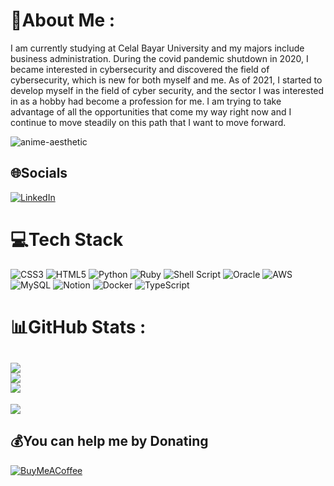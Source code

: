 # 💫About Me :
I am currently studying at Celal Bayar University and my majors include business administration. During the covid pandemic shutdown in 2020, I became interested in cybersecurity and discovered the field of cybersecurity, which is new for both myself and me. As of 2021, I started to develop myself in the field of cyber security, and the sector I was interested in as a hobby had become a profession for me. I am trying to take advantage of all the opportunities that come my way right now and I continue to move steadily on this path that I want to move forward.

![anime-aesthetic](https://user-images.githubusercontent.com/89981236/141479942-2ad76249-a6ee-4df8-a6ae-8e3b1c5c991e.gif)

## 🌐Socials
[![LinkedIn](https://img.shields.io/badge/LinkedIn-%230077B5.svg?logo=linkedin&logoColor=white)](https://linkedin.com/in/ahmettalhaşen) 

# 💻Tech Stack
![CSS3](https://img.shields.io/badge/css3-%231572B6.svg?style=for-the-badge&logo=css3&logoColor=white) ![HTML5](https://img.shields.io/badge/html5-%23E34F26.svg?style=for-the-badge&logo=html5&logoColor=white) ![Python](https://img.shields.io/badge/python-3670A0?style=for-the-badge&logo=python&logoColor=ffdd54) ![Ruby](https://img.shields.io/badge/ruby-%23CC342D.svg?style=for-the-badge&logo=ruby&logoColor=white) ![Shell Script](https://img.shields.io/badge/shell_script-%23121011.svg?style=for-the-badge&logo=gnu-bash&logoColor=white) ![Oracle](https://img.shields.io/badge/Oracle-F80000?style=for-the-badge&logo=oracle&logoColor=white) ![AWS](https://img.shields.io/badge/AWS-%23FF9900.svg?style=for-the-badge&logo=amazon-aws&logoColor=white) ![MySQL](https://img.shields.io/badge/mysql-%2300f.svg?style=for-the-badge&logo=mysql&logoColor=white) ![Notion](https://img.shields.io/badge/Notion-%23000000.svg?style=for-the-badge&logo=notion&logoColor=white) ![Docker](https://img.shields.io/badge/docker-%230db7ed.svg?style=for-the-badge&logo=docker&logoColor=white) ![TypeScript](https://img.shields.io/badge/typescript-%23007ACC.svg?style=for-the-badge&logo=typescript&logoColor=white)
# 📊GitHub Stats :
![](https://github-readme-stats.vercel.app/api?username=KamiKaramazov&theme=blueberry&hide_border=false&include_all_commits=false&count_private=false)<br/>
![](https://github-readme-streak-stats.herokuapp.com/?user=KamiKaramazov&theme=blueberry&hide_border=false)<br/>
![](https://github-readme-stats.vercel.app/api/top-langs/?username=KamiKaramazov&theme=blueberry&hide_border=false&include_all_commits=false&count_private=false&layout=compact)
---
[![](https://visitcount.itsvg.in/api?id=KamiKaramazov&icon=0&color=0)](https://visitcount.itsvg.in)

  ## 💰You can help me by Donating
  [![BuyMeACoffee](https://img.shields.io/badge/Buy%20Me%20a%20Coffee-ffdd00?style=for-the-badge&logo=buy-me-a-coffee&logoColor=black)](https://buymeacoffee.com/ahmettalhasen) 

  <!-- Proudly created with GPRM ( https://gprm.itsvg.in ) -->
  



